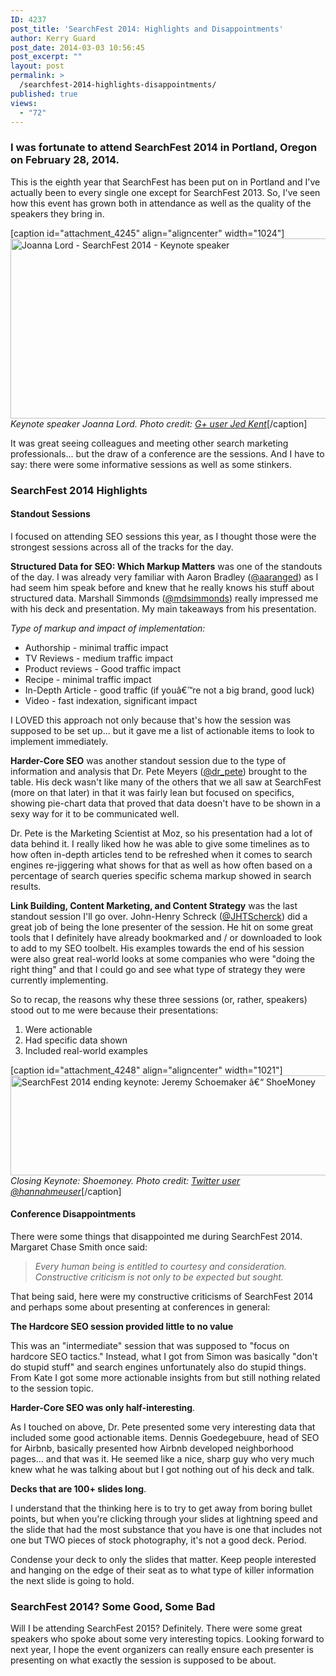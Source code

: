 ```yaml
---
ID: 4237
post_title: 'SearchFest 2014: Highlights and Disappointments'
author: Kerry Guard
post_date: 2014-03-03 10:56:45
post_excerpt: ""
layout: post
permalink: >
  /searchfest-2014-highlights-disappointments/
published: true
views:
  - "72"
---
```

<h3>I was fortunate to attend SearchFest 2014 in Portland, Oregon on February 28, 2014.</h3>

<p>This is the eighth year that SearchFest has been put on in Portland and I've actually been to every single one except for SearchFest 2013. So, I've seen how this event has grown both in attendance as well as the quality of the speakers they bring in.</p>

[caption id="attachment_4245" align="aligncenter" width="1024"]<a href="http://mkgmediagroup.com/wp-content/uploads/2014/03/joannalord.jpg"><img src="http://mkgmediagroup.com/wp-content/uploads/2014/03/joannalord-1024x576.jpg" alt="Joanna Lord - SearchFest 2014 - Keynote speaker" width="512" height="288" class="size-large wp-image-4245" /></a> <em>Keynote speaker Joanna Lord. Photo credit:</em> <a href="https://plus.google.com/u/0/+JedKent/posts?cfem=1" target="_blank"><em>G+ user Jed Kent</em></a>[/caption]

<p>It was great seeing colleagues and meeting other search marketing professionals... but the draw of a conference are the sessions. And I have to say: there were some informative sessions as well as some stinkers.</p>

<!--more-->

<h3>SearchFest 2014 Highlights</h3>

<h4>Standout Sessions</h4>

<p>I focused on attending SEO sessions this year, as I thought those were the strongest sessions across all of the tracks for the day.</p>

<p><strong>Structured Data for SEO: Which Markup Matters</strong> was one of the standouts of the day. I was already very familiar with Aaron Bradley (<a href="https://twitter.com/aaranged" target="_blank">@aaranged</a>) as I had seem him speak before and knew that he really knows his stuff about structured data. Marshall Simmonds (<a href="https://twitter.com/mdsimmonds" target="_blank">@mdsimmonds</a>) really impressed me with his deck and presentation. My main takeaways from his presentation.</p>
<p><em>Type of markup and impact of implementation:</em><p>
<ul>
<li>Authorship - minimal traffic impact</li>
<li>TV Reviews - medium traffic impact</li>
<li>Product reviews - Good traffic impact</li>
<li>Recipe - minimal traffic impact</li>
<li>In-Depth Article - good traffic (if youâ€™re not a big brand, good luck)</li>
<li>Video - fast indexation, significant impact</li>
</ul>

<p>I LOVED this approach not only because that's how the session was supposed to be set up... but it gave me a list of actionable items to look to implement immediately.</p>

<p><strong>Harder-Core SEO</strong> was another standout session due to the type of information and analysis that Dr. Pete Meyers (<a href="https://twitter.com/dr_pete" target="_blank">@dr_pete</a>) brought to the table. His deck wasn't like many of the others that we all saw at SearchFest (more on that later) in that it was fairly lean but focused on specifics, showing pie-chart data that proved that data doesn't have to be shown in a sexy way for it to be communicated well.</p> 

<p>Dr. Pete is the Marketing Scientist at Moz, so his presentation had a lot of data behind it. I really liked how he was able to give some timelines as to how often in-depth articles tend to be refreshed when it comes to search engines re-jiggering what shows for that as well as how often based on a percentage of search queries specific schema markup showed in search results.</p>

<p><strong>Link Building, Content Marketing, and Content Strategy</strong> was the last standout session I'll go over. John-Henry Schreck (<a href="https://twitter.com/JHTScherck" target="_blank">@JHTScherck</a>) did a great job of being the lone presenter of the session. He hit on some great tools that I definitely have already bookmarked and / or downloaded to look to add to my SEO toolbelt. His examples towards the end of his session were also great real-world looks at some companies who were "doing the right thing" and that I could go and see what type of strategy they were currently implementing.</p>

<p>So to recap, the reasons why these three sessions (or, rather, speakers) stood out to me were because their presentations:</p>
<ol>
	<li>Were actionable</li>
	<li>Had specific data shown</li>
	<li>Included real-world examples</li>
</ol>

[caption id="attachment_4248" align="aligncenter" width="1021"]<a href="http://mkgmediagroup.com/wp-content/uploads/2014/03/shoemoney.jpg"><img src="http://mkgmediagroup.com/wp-content/uploads/2014/03/shoemoney.jpg" alt="SearchFest 2014 ending keynote: Jeremy Schoemaker â€“ ShoeMoney" width="1510" height="160" class="size-full wp-image-4248" /></a> <em>Closing Keynote: Shoemoney. Photo credit:</em> <a href="https://twitter.com/hannahmeuser" target="_blank"><em>Twitter user @hannahmeuser</em></a>[/caption]

<h4>Conference Disappointments</h4>

<p>There were some things that disappointed me during SearchFest 2014. Margaret Chase Smith once said:</p>

<em><blockquote>Every human being is entitled to courtesy and consideration. Constructive criticism is not only to be expected but sought.</blockquote></em>

<p>That being said, here were my constructive criticisms of SearchFest 2014 and perhaps some about presenting at conferences in general:</p>

<p><strong>The Hardcore SEO session provided little to no value</strong></p>

<p>This was an "intermediate" session that was supposed to "focus on hardcore SEO tactics." Instead, what I got from Simon was basically "don't do stupid stuff" and search engines unfortunately also do stupid things. From Kate  I got some more actionable insights from but still nothing related to the session topic.</p>

<p><strong>Harder-Core SEO was only half-interesting</strong>.</p>

<p>As I touched on above, Dr. Pete presented some very interesting data that included some good actionable items. Dennis Goedegebuure, head of SEO for Airbnb, basically presented how Airbnb developed neighborhood pages... and that was it. He seemed like a nice, sharp guy who very much knew what he was talking about but I got nothing out of his deck and talk.</p>

<p><strong>Decks that are 100+ slides long</strong>.</p> 

<p>I understand that the thinking here is to try to get away from boring bullet points, but when you're clicking through your slides at lightning speed and the slide that had the most substance that you have is one that includes not one but TWO pieces of stock photography, it's not a good deck. Period.</p>

<p>Condense your deck to only the slides that matter. Keep people interested and hanging on the edge of their seat as to what type of killer information the next slide is going to hold.</p>

<h3>SearchFest 2014? Some Good, Some Bad</h3>

<p>Will I be attending SearchFest 2015? Definitely. There were some great speakers who spoke about some very interesting topics. Looking forward to next year, I hope the event organizers can really ensure each presenter is presenting on what exactly the session is supposed to be about.</p>